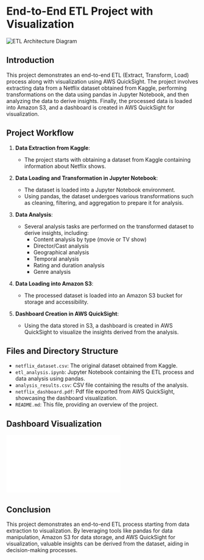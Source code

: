 # End-to-End ETL Project with Visualization

![ETL Architecture Diagram]("Netflix_etl_diag.png")

## Introduction
This project demonstrates an end-to-end ETL (Extract, Transform, Load) process along with visualization using AWS QuickSight. The project involves extracting data from a Netflix dataset obtained from Kaggle, performing transformations on the data using pandas in Jupyter Notebook, and then analyzing the data to derive insights. Finally, the processed data is loaded into Amazon S3, and a dashboard is created in AWS QuickSight for visualization.

## Project Workflow
1. **Data Extraction from Kaggle**:
   - The project starts with obtaining a dataset from Kaggle containing information about Netflix shows.

2. **Data Loading and Transformation in Jupyter Notebook**:
   - The dataset is loaded into a Jupyter Notebook environment.
   - Using pandas, the dataset undergoes various transformations such as cleaning, filtering, and aggregation to prepare it for analysis.

3. **Data Analysis**:
   - Several analysis tasks are performed on the transformed dataset to derive insights, including:
     - Content analysis by type (movie or TV show)
     - Director/Cast analysis
     - Geographical analysis
     - Temporal analysis
     - Rating and duration analysis
     - Genre analysis

4. **Data Loading into Amazon S3**:
   - The processed dataset is loaded into an Amazon S3 bucket for storage and accessibility.

5. **Dashboard Creation in AWS QuickSight**:
   - Using the data stored in S3, a dashboard is created in AWS QuickSight to visualize the insights derived from the analysis.

## Files and Directory Structure
- `netflix_dataset.csv`: The original dataset obtained from Kaggle.
- `etl_analysis.ipynb`: Jupyter Notebook containing the ETL process and data analysis using pandas.
- `analysis_results.csv`: CSV file containing the results of the analysis.
- `netflix_dashboard.pdf`: Pdf file exported from AWS QuickSight, showcasing the dashboard visualization.
- `README.md`: This file, providing an overview of the project.

## Dashboard Visualization
![Netflix Dashboard](Netflix_dashboard.pdf)

## Conclusion
This project demonstrates an end-to-end ETL process starting from data extraction to visualization. By leveraging tools like pandas for data manipulation, Amazon S3 for data storage, and AWS QuickSight for visualization, valuable insights can be derived from the dataset, aiding in decision-making processes.
